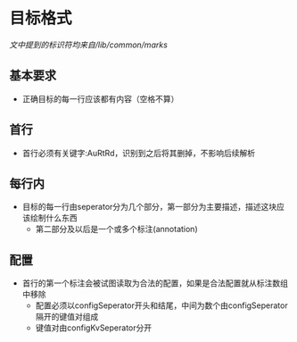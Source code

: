 # 目标格式
*文中提到的标识符均来自/lib/common/marks*
## 基本要求 
- 正确目标的每一行应该都有内容（空格不算）
## 首行
- 首行必须有关键字:AuRtRd，识别到之后将其删掉，不影响后续解析
## 每行内
- 目标的每一行由seperator分为几个部分，第一部分为主要描述，描述这块应该绘制什么东西
    - 第二部分及以后是一个或多个标注(annotation)
## 配置
- 首行的第一个标注会被试图读取为合法的配置，如果是合法配置就从标注数组中移除
    - 配置必须以configSeperator开头和结尾，中间为数个由configSeperator隔开的键值对组成
    - 键值对由configKvSeperator分开